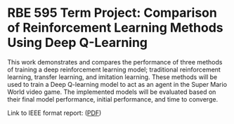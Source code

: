 # RBE 595 Term Project: Comparison of Reinforcement Learning Methods Using Deep Q-Learning

This work demonstrates and compares the performance of 
three methods of training a deep reinforcement
learning model; traditional reinforcement learning, transfer
learning, and imitation learning. These methods will be used
to train a Deep Q-learning model to act as an agent in the
Super Mario World video game. The implemented models will
be evaluated based on their final model performance, initial
performance, and time to converge.

Link to IEEE format report: ([PDF](https://github.com/tarizzo/deep_q_learning/blob/main/Deep_Reinforcement_Learning.pdf))
